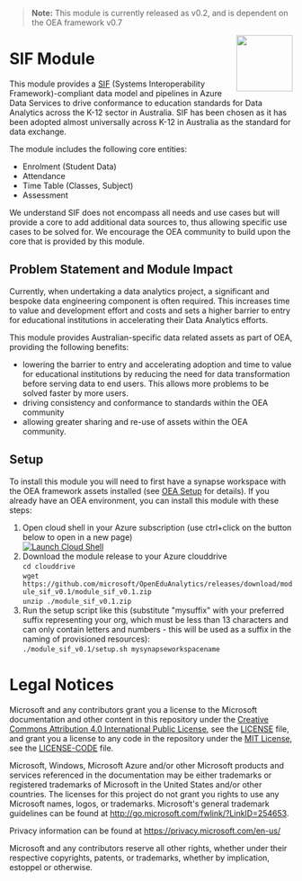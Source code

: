 > **Note:** This module is currently released as v0.2, and is dependent on the OEA framework v0.7

<img align="right" height="100" src="https://github.com/microsoft/OpenEduAnalytics/blob/main/docs/pics/oea-logo-nobg.png">

# SIF Module
This module provides a [SIF](http://specification.sifassociation.org/Implementation/AU/3.4.7/index.html) (Systems Interoperability Framework)-compliant data model and pipelines in Azure Data Services to drive conformance to education standards for Data Analytics across the K-12 sector in Australia. SIF has been chosen as it has been adopted almost universally across K-12 in Australia as the standard for data exchange.

The module includes the following core entities: 
- Enrolment (Student Data)
- Attendance
- Time Table (Classes, Subject) 
- Assessment

We understand SIF does not encompass all needs and use cases but will provide a core to add additional data sources to, thus allowing specific use cases to be solved for. We encourage the OEA community to build upon the core that is provided by this module.

## Problem Statement and Module Impact
Currently, when undertaking a data analytics project, a significant and bespoke data engineering component is often required. This increases time to value and development effort and costs and sets a higher barrier to entry for educational institutions in accelerating their Data Analytics efforts. 

This module provides Australian-specific data related assets as part of OEA, providing the following benefits:
-	lowering the barrier to entry and accelerating adoption and time to value for educational institutions by reducing the need for data transformation before serving data to end users. This allows more problems to be solved faster by more users.
-	driving consistency and conformance to standards within the OEA community
-	allowing greater sharing and re-use of assets within the OEA community.

## Setup
To install this module you will need to first have a synapse workspace with the OEA framework assets installed (see [OEA Setup](https://github.com/microsoft/OpenEduAnalytics#setup) for details).
If you already have an OEA environment, you can install this module with these steps:
1) Open cloud shell in your Azure subscription (use ctrl+click on the button below to open in a new page)\
[![Launch Cloud Shell](https://azurecomcdn.azureedge.net/mediahandler/acomblog/media/Default/blog/launchcloudshell.png "Launch Cloud Shell")](https://shell.azure.com/bash)
1) Download the module release to your Azure clouddrive \
`cd clouddrive`\
`wget https://github.com/microsoft/OpenEduAnalytics/releases/download/module_sif_v0.1/module_sif_v0.1.zip`\
`unzip ./module_sif_v0.1.zip`
1) Run the setup script like this (substitute "mysuffix" with your preferred suffix representing your org, which must be less than 13 characters and can only contain letters and numbers - this will be used as a suffix in the naming of provisioned resources): \
`./module_sif_v0.1/setup.sh mysynapseworkspacename`

# Legal Notices
Microsoft and any contributors grant you a license to the Microsoft documentation and other content
in this repository under the [Creative Commons Attribution 4.0 International Public License](https://creativecommons.org/licenses/by/4.0/legalcode),
see the [LICENSE](LICENSE) file, and grant you a license to any code in the repository under the [MIT License](https://opensource.org/licenses/MIT), see the
[LICENSE-CODE](LICENSE-CODE) file.

Microsoft, Windows, Microsoft Azure and/or other Microsoft products and services referenced in the documentation
may be either trademarks or registered trademarks of Microsoft in the United States and/or other countries.
The licenses for this project do not grant you rights to use any Microsoft names, logos, or trademarks.
Microsoft's general trademark guidelines can be found at http://go.microsoft.com/fwlink/?LinkID=254653.

Privacy information can be found at https://privacy.microsoft.com/en-us/

Microsoft and any contributors reserve all other rights, whether under their respective copyrights, patents,
or trademarks, whether by implication, estoppel or otherwise.

